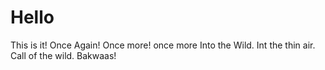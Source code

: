 # Hello
This is it!
Once Again!
Once more!
once more
Into the Wild.
Int the thin air.
Call of the wild. 
Bakwaas!
